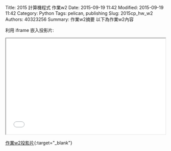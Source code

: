 Title: 2015 計算機程式 作業w2
Date: 2015-09-19 11:42
Modified: 2015-09-19 11:42
Category: Python
Tags: pelican, publishing
Slug: 2015cp_hw_w2
Authors: 40323256
Summary: 作業w2摘要
以下為作業w2內容

利用 iframe 嵌入投影片:

<iframe src="simplest.html" width="500" height="300"></iframe>

[作業w2投影片](simplest.html){:target="_blank"}

